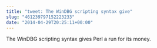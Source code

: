 ```yaml
---
title: "tweet: The WinDBG scripting syntax give"
slug: "461239797152223233"
date: "2014-04-29T20:25:11+00:00"
---
```

The WinDBG scripting syntax gives Perl a run for its money.
